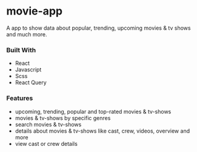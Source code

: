# movie-app
A app to show data about popular, trending, upcoming movies & tv shows and much more.

### Built With
* React 
* Javascript
* Scss
* React Query

### Features
* upcoming, trending, popular and top-rated movies & tv-shows
* movies & tv-shows by specific genres
* search movies & tv-shows
* details about movies & tv-shows like cast, crew, videos, overview and more
* view cast or crew details

